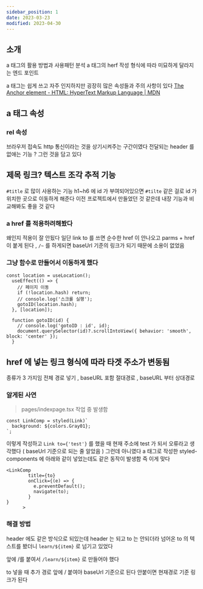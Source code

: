 ```yaml
---
sidebar_position: 1
date: 2023-03-23
modified: 2023-04-30
---
```


## 소개

a 태그의 활용 방법과 사용패턴 분석
a 태그의 herf 작성 형식에 따라 미묘하게 달라지는 엔드 포인트

a 태그는 쉽게 쓰고 자주 인지하지만 굉장히 많은 속성들과 주의 사항이 있다
[The Anchor element - HTML: HyperText Markup Language | MDN](https://developer.mozilla.org/en-US/docs/Web/HTML/Element/a)

## a 태그 속성

### rel 속성

브라우저 접속도 http 통신이라는 것을 상기시켜주는 구간이였다
전달되는 header 를 없애는 기능 ? 그런 것을 담고 있다

## 제목 링크? 텍스트 조각 추적 기능

`#title` 로 많이 사용하는 기능
h1~h6 에 id 가 부여되어있으면 `#tilte` 같은 걸로 id 가 위치한 곳으로 이동하게 해준다
이전 프로젝트에서 만들었던 것 같은데 내장 기능과 비교해봐도 좋을 것 같다

### a href 를 적용하려해봤다

왜인지 적용이 잘 안됬다
일단 link to 를 쓰면 순수한 href 이 안나오고 parms + href 이 붙게 된다 , `/~` 를 하게되면 baseUrl 기준의 링크가 되기 때문에 소용이 없었음

### 그냥 함수로 만들어서 이동하게 했다

```
const location = useLocation();
  useEffect(() => {
    // 페이지 이동
    if (!location.hash) return;
    // console.log('스크롤 실행');
    gotoID(location.hash);
  }, [location]);

  function gotoID(id) {
    // console.log('gotoID : id', id);
    document.querySelector(id)?.scrollIntoView({ behavior: 'smooth', block: 'center' });
  }
```

## href 에 넣는 링크 형식에 따라 타겟 주소가 변동됨

종류가 3 가지임
전체 경로 넣기 , baseURL 포함 절대경로 , baseURL 부터 상대경로

### 알게된 사연

> pages/indexpage.tsx 작업 중 발생함

```tsx
const LinkComp = styled(Link)`
  background: ${colors.Gray01};
`;
```

이렇게 작성하고
`Link to={'test'}` 를 했을 때 현재 주소에 test 가 되서 오류라고 생각했다 ( baseUrl 기준으로 되는 줄 알았음 )
그런데 아니였다
a 태그로 작성한 styled-components 에 아래와 같이 넣었는데도 같은 동작이 발생함
즉 이게 맞다

```tsx
<LinkComp
        title={to}
        onClick={(e) => {
          e.preventDefault();
          navigate(to);
        }
}
      >
```

### 해결 방법

header 에도 같은 방식으로 되있는데
header 는 되고 to 는 안되더라
넘어온 to 의 텍스트를 봤더니
`learn/${item}` 로 넘기고 있었다

앞에 /를 붙여서 `/learn/${item}` 로 만들어야 했다

to 넣을 때 추가 경로 앞에 / 붙여야 baseUrl 기준으로 된다
안붙이면 현재경로 기준 링크가 된다
